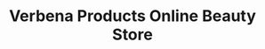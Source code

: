 ---
title: "Verbena Products Online Beauty Store"
url: /miami-shores/verbena-products-online-beauty-store/
shop: Kosmetik
---